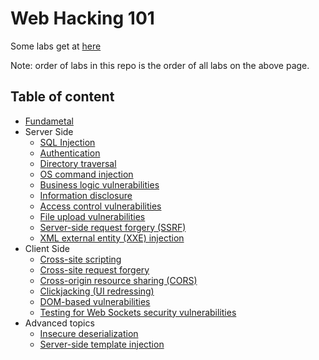 # Web Hacking 101

Some labs get at [here](https://portswigger.net/web-security/all-labs)

Note: order of labs in this repo is the order of all labs on the above page.

## Table of content
  - [Fundametal](fundamental.md)
  - Server Side
    - [SQL Injection](Server-Side/sql.md)
    - [Authentication](Server-Side/authentication.md)
    - [Directory traversal](Server-Side/traversal.md)
    - [OS command injection](Server-Side/command.md)
    - [Business logic vulnerabilities](Server-Side/logicflaw.md)
    - [Information disclosure](Server-Side/information.md)
    - [Access control vulnerabilities](Server-Side/access.md)
    - [File upload vulnerabilities](Server-Side/fileupload.md)
    - [Server-side request forgery (SSRF)](Server-Side/ssrf.md)
    - [XML external entity (XXE) injection](Server-Side/xxe.md)
  - Client Side
    - [Cross-site scripting](Client-Side/xss.md)
    - [Cross-site request forgery](Client-Side/csrf.md)
    - [Cross-origin resource sharing (CORS)](Client-Side/cors.md)
    - [Clickjacking (UI redressing)](Client-Side/clickjacking.md)
    - [DOM-based vulnerabilities](Client-Side/dombased.md)
    - [Testing for Web Sockets security vulnerabilities](Client-Side/websockets.md)
  - Advanced topics
    - [Insecure deserialization](Advanced-topics/deserialization.md)
    - [Server-side template injection](Advanced-topics/ssti.md)

